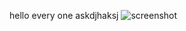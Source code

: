 hello every one
askdjhaksj
![screenshot](https://ucsdnews.ucsd.edu/news_uploads/Resized_Geisel_Library_08.31.jpg)